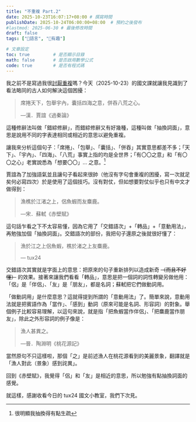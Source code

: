 ```yaml
---
title: "不重複 Part.2"
date: 2025-10-23T16:07:17+08:00 # 撰寫時間
publishDate: 2025-10-24T06:00:00+08:00  # 預約之後發布
#lastmod: 2025-06-30 # 最後修改時間
draft: false
tags: ["💬語言", "🤪有趣"]

# 文章設定
toc: true         # 是否顯示目錄
math: false       # 是否啟用數學公式
code: true        # 是否有程式碼
---
```


我之前不是寫過我很[討厭重複]()嗎？今天（2025-10-23）的國文課就讓我見識到了看法略同的古人如何解決這個困擾：

> 席捲天下，包舉宇內，囊括四海之意，併吞八荒之心。
>
> —漢．賈誼《過秦論》


這種修辭法叫做「錯綜修辭」，而錯綜修辭又有好幾種，這種叫做「抽換詞面」，意思是說用不同的字表達相同或相近的意思以避免重複。

讓我來分析這個句子：「席捲」、「包舉」、「囊括」、「併吞」其實意思都差不多；「天下」、「宇內」、「四海」、「八荒」事實上指的均是全世界；「有〇〇之意」和「有〇〇之心」老實說悉為「想要〇〇」... 之意。[^1]

賈誼為了加強語氣並且讓句子看起來很帥（他沒有字句會重複的困擾，寫一次就足矣何必寫四次）於是使用了這個技巧。沒有對仗，但如想要對仗似乎也只有中文才做得到：

> 漁樵於江渚之上，侶魚蝦而友麋鹿。
> 
>  —宋．蘇軾《赤壁賦》

這句話乍看之下不太容易懂，因為它用了「交錯語次」+「轉品」+「意動用法」，再勉強加個「抽換詞面」。交錯語次的部份，我把句子還原之後就很好懂了：

> 漁於江之上侶魚蝦，樵於渚之上友麋鹿。
> 
>  — tux24

交錯語次其實就是字面上的意思：把原來的句子重新排列以造成新奇 ~~（而且不好懂）~~ 的效果。接著來讓我們看看「轉品」，意思是把一個詞的詞性轉變另做他用：「侶」是「伴侶」、「友」是「朋友」，都是名詞；蘇軾把它們做動詞用。

「做動詞用」是什麼意思？這就得提到所謂的「意動用法」了。簡單來說，意動用法就是把賓語作為「當作」、「感到」動詞（原來可能是名詞、形容詞）的對象。舉個例子比較容易理解，以這句來說，就是指「把魚蝦當作伴侶」、「把麋鹿當作朋友」，除此之外形容詞的例子像是：

> 漁人甚異之。
> 
> —晉．陶淵明《桃花源記》


當然原句不只這樣啦，那個「之」是前述漁人在桃花源看到的美麗景象，翻譯就是「漁人對此（景象）感到詫異」。

回到《赤壁賦》，我覺得「侶」和「友」是相近的意思，所以勉強有點抽換詞面的感覺。


就這樣，感謝收看今日的 tux24 國文小教室，我們下次見。

[^1]: 很明顯我抽換得有點生疏
